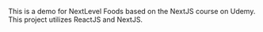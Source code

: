 This is a demo for NextLevel Foods based on the NextJS course on Udemy. This project utilizes ReactJS and NextJS.
